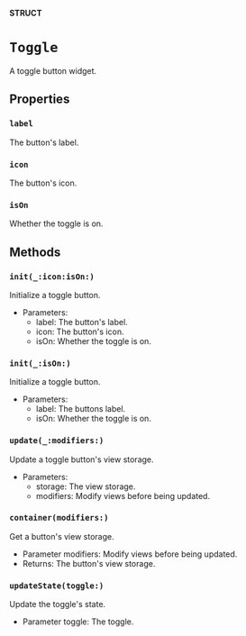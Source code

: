 **STRUCT**

# `Toggle`

A toggle button widget.

## Properties
### `label`

The button's label.

### `icon`

The button's icon.

### `isOn`

Whether the toggle is on.

## Methods
### `init(_:icon:isOn:)`

Initialize a toggle button.
- Parameters:
  - label: The button's label.
  - icon: The button's icon.
  - isOn: Whether the toggle is on.

### `init(_:isOn:)`

Initialize a toggle button.
- Parameters:
  - label: The buttons label.
  - isOn: Whether the toggle is on.

### `update(_:modifiers:)`

Update a toggle button's view storage.
- Parameters:
    - storage: The view storage.
    - modifiers: Modify views before being updated.

### `container(modifiers:)`

Get a button's view storage.
- Parameter modifiers: Modify views before being updated.
- Returns: The button's view storage.

### `updateState(toggle:)`

Update the toggle's state.
- Parameter toggle: The toggle.
